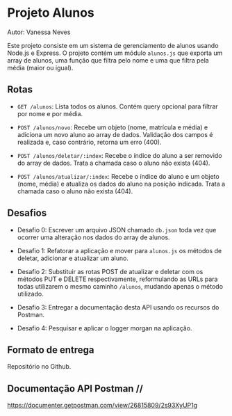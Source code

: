 # Projeto Alunos

Autor: Vanessa Neves

Este projeto consiste em um sistema de gerenciamento de alunos usando Node.js e Express. O projeto contém um módulo `alunos.js` que exporta um array de alunos, uma função que filtra pelo nome e uma que filtra pela média (maior ou igual).

## Rotas

- `GET /alunos`: Lista todos os alunos. Contém query opcional para filtrar por nome e por média.

- `POST /alunos/novo`: Recebe um objeto (nome, matrícula e média) e adiciona um novo aluno ao array de dados. Validação dos campos é realizada e, caso contrário, retorna um erro (400).

- `POST /alunos/deletar/:index`: Recebe o índice do aluno a ser removido do array de dados. Trata a chamada caso o aluno não exista (404).

- `POST /alunos/atualizar/:index`: Recebe o índice do aluno e um objeto (nome, média) e atualiza os dados do aluno na posição indicada. Trata a chamada caso o aluno não exista (404).

## Desafios

- Desafio 0: Escrever um arquivo JSON chamado `db.json` toda vez que ocorrer uma alteração nos dados do array de alunos.

- Desafio 1: Refatorar a aplicação e mover para `alunos.js` os métodos de deletar, adicionar e atualizar um aluno.

- Desafio 2: Substituir as rotas POST de atualizar e deletar com os métodos PUT e DELETE respectivamente, reformulando as URLs para todas utilizarem o mesmo caminho `/alunos`, mudando apenas o método utilizado.

- Desafio 3: Entregar a documentação desta API usando os recursos do Postman.

- Desafio 4: Pesquisar e aplicar o logger morgan na aplicação.

## Formato de entrega

Repositório no Github.

## Documentação API Postman //
https://documenter.getpostman.com/view/26815809/2s93XyUP1g
